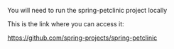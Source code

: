 You will need to run the spring-petclinic project locally

This is the link where you can access it:

https://github.com/spring-projects/spring-petclinic